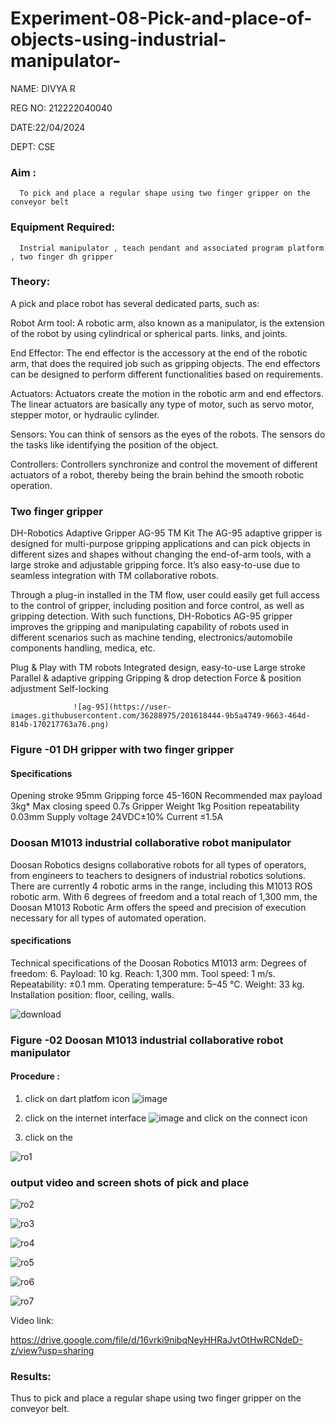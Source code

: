 # Experiment-08-Pick-and-place-of-objects-using-industrial-manipulator-

NAME: DIVYA R

REG NO: 212222040040

DATE:22/04/2024

DEPT: CSE

### Aim :
      To pick and place a regular shape using two finger gripper on the conveyor belt 
### Equipment Required: 
      Instrial manipulator , teach pendant and associated program platform , two finger dh gripper 
      
### Theory: 

A pick and place robot has several dedicated parts, such as:

Robot Arm tool: A robotic arm, also known as a manipulator, is the extension of the robot by using cylindrical or spherical parts. links, and joints.

End Effector: The end effector is the accessory at the end of the robotic arm, that does the required job such as gripping objects. The end effectors can be designed to perform different functionalities based on requirements.

Actuators: Actuators create the motion in the robotic arm and end effectors. The linear actuators are basically any type of motor, such as servo motor, stepper motor, or hydraulic cylinder.

Sensors: You can think of sensors as the eyes of the robots. The sensors do the tasks like identifying the position of the object.

Controllers: Controllers synchronize and control the movement of different actuators of a robot, thereby being the brain behind the smooth robotic operation.


### Two finger gripper 

DH-Robotics
Adaptive Gripper AG-95 TM Kit
The AG-95 adaptive gripper is designed for multi-purpose gripping applications and can pick objects in different sizes and shapes without changing the end-of-arm tools, with a large stroke and adjustable gripping force. It’s also easy-to-use due to seamless integration with TM collaborative robots.

Through a plug-in installed in the TM flow, user could easily get full access to the control of gripper, including position and force control, as well as gripping detection. With such functions, DH-Robotics AG-95 gripper improves the gripping and manipulating capability of robots used in different scenarios such as machine tending, electronics/automobile components handling, medica, etc.

Plug & Play with TM robots
Integrated design, easy-to-use
Large stroke
Parallel & adaptive gripping
Gripping & drop detection
Force & position adjustment
Self-locking

                  ![ag-95](https://user-images.githubusercontent.com/36288975/201618444-9b5a4749-9663-464d-814b-170217763a76.png)
### Figure -01 DH gripper with two finger gripper 

#### Specifications

Opening stroke	95mm
Gripping force 	45-160N
Recommended max payload	3kg*
Max closing speed	0.7s
Gripper Weight	1kg
Position repeatability	0.03mm
Supply voltage	24VDC±10%
Current	≤1.5A



### Doosan M1013 industrial collaborative robot manipulator 
Doosan Robotics designs collaborative robots for all types of operators, from engineers to teachers to designers of industrial robotics solutions. There are currently 4 robotic arms in the range, including this M1013 ROS robotic arm. With 6 degrees of freedom and a total reach of 1,300 mm, the Doosan M1013 Robotic Arm offers the speed and precision of execution necessary for all types of automated operation.

#### specifications 
Technical specifications of the Doosan Robotics M1013 arm:
Degrees of freedom: 6.
Payload: 10 kg.
Reach: 1,300 mm.
Tool speed: 1 m/s.
Repeatability: ±0.1 mm.
Operating temperature: 5–45 °C.
Weight: 33 kg.
Installation position: floor, ceiling, walls.



![download](https://user-images.githubusercontent.com/36288975/201624230-89cc83ff-cecd-49ea-84c6-c67066e9d157.jpg)

### Figure -02 Doosan M1013 industrial collaborative robot manipulator 

#### Procedure : 

1. click on dart platfom icon ![image](https://user-images.githubusercontent.com/36288975/201621038-f1248586-5c20-40fd-8a74-68c7d8b44939.png)
2. click on the internet interface 
![image](https://user-images.githubusercontent.com/36288975/201621235-3b8b46a9-3c19-4207-9ea2-6a7954eb6135.png)
and click on the connect icon 

3. click on the

![ro1](https://github.com/divyadivya10/Experiment-08-Pick-and-place-of-objects-using-industrial-manipulator-/assets/119560271/791cdadf-8a6c-48ef-9558-8c184c5881de)



















### output video and screen shots of pick and place 

![ro2](https://github.com/divyadivya10/Experiment-08-Pick-and-place-of-objects-using-industrial-manipulator-/assets/119560271/928e3ae6-3a61-490e-8282-b3b48421e8dc)

![ro3](https://github.com/divyadivya10/Experiment-08-Pick-and-place-of-objects-using-industrial-manipulator-/assets/119560271/b80fe458-cb3b-4046-b8e3-4e46203b44ec)

![ro4](https://github.com/divyadivya10/Experiment-08-Pick-and-place-of-objects-using-industrial-manipulator-/assets/119560271/85433e54-4e76-4cd4-8039-038d12b56e70)

![ro5](https://github.com/divyadivya10/Experiment-08-Pick-and-place-of-objects-using-industrial-manipulator-/assets/119560271/83994796-5b58-4e8e-b39b-0ecd5b6d56bf)

![ro6](https://github.com/divyadivya10/Experiment-08-Pick-and-place-of-objects-using-industrial-manipulator-/assets/119560271/9ec4cd9a-59bf-4b36-84e2-ceba7f11ed65)

![ro7](https://github.com/divyadivya10/Experiment-08-Pick-and-place-of-objects-using-industrial-manipulator-/assets/119560271/c086cca2-565a-4c82-85d9-024d2f72f35b)









Video link:

https://drive.google.com/file/d/16vrki9nibqNeyHHRaJvtOtHwRCNdeD-z/view?usp=sharing

### Results:

Thus to pick and place a regular shape using two finger gripper on the conveyor belt.










